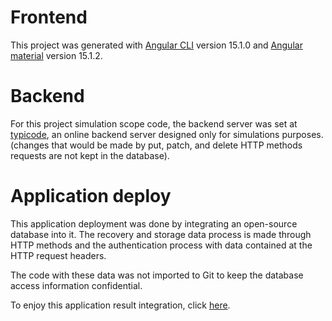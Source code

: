 # Frontend

This project was generated with [Angular CLI](https://github.com/angular/angular-cli) version 15.1.0 and [Angular material](https://material.angular.io/) version 15.1.2.

# Backend

For this project simulation scope code, the backend server was set at [typicode](https://my-json-server.typicode.com/nakaohideki/backend-Angular/products), an online backend server designed only for simulations purposes. (changes that would be made by put, patch, and delete HTTP methods requests are not kept in the database).

# Application deploy

This application deployment was done by integrating an open-source database into it. The recovery and storage data process is made through HTTP methods and the authentication process with data contained at the HTTP request headers.

The code with these data was not imported to Git to keep the database access information confidential. 

To enjoy this application result integration, click [here](https://crud-app-angular-full-stack.netlify.app/).
